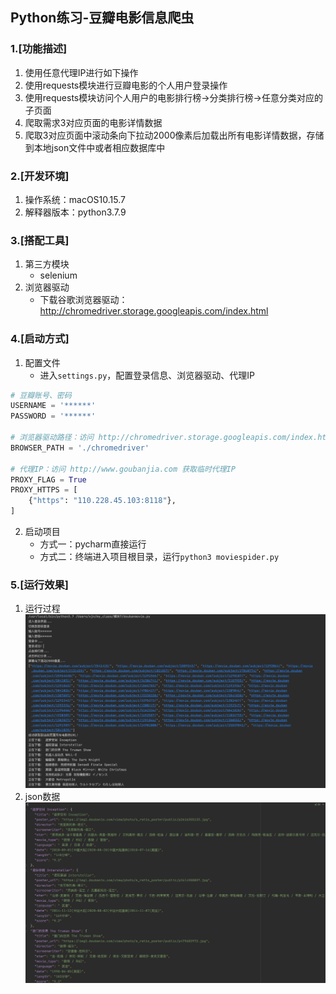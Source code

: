 ## Python练习-豆瓣电影信息爬虫

### 1.[功能描述]
1. 使用任意代理IP进行如下操作
2. 使用requests模块进行豆瓣电影的个人用户登录操作
3. 使用requests模块访问个人用户的电影排行榜->分类排行榜->任意分类对应的子页面
4. 爬取需求3对应页面的电影详情数据
5. 爬取3对应页面中滚动条向下拉动2000像素后加载出所有电影详情数据，存储到本地json文件中或者相应数据库中

### 2.[开发环境]
1. 操作系统：macOS10.15.7
2. 解释器版本：python3.7.9

### 3.[搭配工具]
1. 第三方模块
    * selenium
2. 浏览器驱动
    * 下载谷歌浏览器驱动：http://chromedriver.storage.googleapis.com/index.html

### 4.[启动方式]
1. 配置文件
    * 进入`settings.py`，配置登录信息、浏览器驱动、代理IP
```python
# 豆瓣账号、密码
USERNAME = '******'
PASSWORD = '******'

# 浏览器驱动路径：访问 http://chromedriver.storage.googleapis.com/index.html 下载浏览器驱动，存储到项目根目录下
BROWSER_PATH = './chromedriver'

# 代理IP：访问 http://www.goubanjia.com 获取临时代理IP
PROXY_FLAG = True
PROXY_HTTPS = [
    {"https": "110.228.45.103:8118"},
]
```
2. 启动项目
    * 方式一：pycharm直接运行
    * 方式二：终端进入项目根目录，运行`python3 moviespider.py`
### 5.[运行效果]
1. 运行过程
![f5cc4062bfa9968e210032af18c0a018](README.resources/2BA2219F-BE38-4904-867C-AE0F71941536.png)
2. json数据
![7aca2e80cbc284ac556bed3e05a17a96](README.resources/1DC87664-F94A-4EF6-A9CB-EB59C431E346.png)






